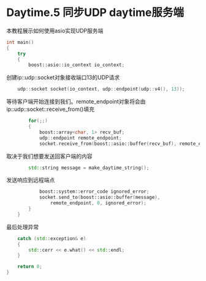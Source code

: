 # Daytime.5 同步UDP daytime服务端
本教程展示如何使用asio实现UDP服务端
``` c++
int main()
{
    try
    {
        boost::asio::io_context io_context;
```
创建ip::udp::socket对象接收端口13的UDP请求
``` c++
    udp::socket socket(io_context, udp::endpoint(udp::v4(), 13));
```
等待客户端开始连接到我们。remote_endpoint对象将会由ip::udp::socket::receive_from()填充
``` c++
        for(;;)
        {
            boost::array<char, 1> recv_buf;
            udp::endpoint remote_endpoint;
            socket.receive_from(boost::asio::buffer(recv_buf), remote_endpoint);
```
取决于我们想要发送回客户端的内容
``` c++
        std::string message = make_daytime_string();
```
发送响应到远程端点
``` c++
            boost::system::error_code ignored_error;
            socket.send_to(boost::asio::buffer(message),
                remote_endpoint, 0, ignored_error);
        }
    }
```
最后处理异常
``` c++
    catch (std::exception& e)
    {
        std::cerr << e.what() << std::endl;
    }

    return 0;
}
```
